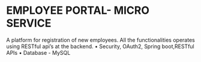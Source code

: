 # EMPLOYEE PORTAL- MICRO SERVICE
A platform for registration of new employees. All the functionalities operates
using RESTful api’s at the backend.
• Security, OAuth2, Spring boot,RESTful APIs
• Database - MySQL

 

